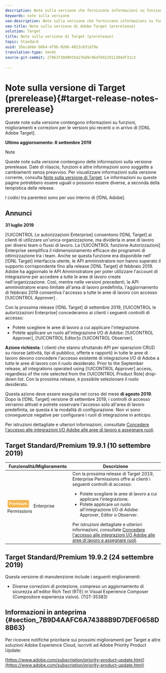 ```yaml
---
description: Note sulla versione che forniscono informazioni su funzioni, miglioramenti e correzioni per i prossimi o imminenti [! DNL Adobe Target].
keywords: note sulla versione
seo-description: Note sulla versione che forniscono informazioni su funzioni, miglioramenti e correzioni per i prossimi o imminenti [! DNL Adobe Target].
seo-title: Note sulla versione di Adobe Target (prerelease)
solution: Target
title: Note sulla versione di Target (prerelease)
topic: Standard
uuid: 35ecabbe-b8b4-479b-9266-4823c831d79a
translation-type: tm+mt
source-git-commit: 27963738d0935427bd9c96df6922911394df31c3

---
```



# Note sulla versione di Target (prerelease){#target-release-notes-prerelease}

Queste note sulla versione contengono informazioni su funzioni, miglioramenti e correzioni per le versioni più recenti o in arrivo di [!DNL Adobe Target].

**Ultimo aggiornamento: 6 settembre 2019**

>[!NOTE]
>
>Queste note sulla versione contengono delle informazioni sulla versione prerelease. Date di rilascio, funzioni e altre informazioni sono soggette a cambiamenti senza preavviso. Per visualizzare informazioni sulla versione corrente, consulta [Note sulla versione di Target](release-notes.md). Le informazioni su queste pagine potrebbero essere uguali o possono essere diverse, a seconda della tempistica delle release.
>
>I codici tra parentesi sono per uso interno di [!DNL Adobe].

## Annunci

**31 luglio 2019**

[!UICONTROL Le autorizzazioni Enterprise] consentono [!DNL Target] ai clienti di utilizzare un'unica organizzazione, ma dividerla in aree di lavoro per diversi team o flussi di lavoro. La [!UICONTROL funzione Autorizzazioni] Enterprise semplifica il ridimensionamento efficace dei programmi di ottimizzazione tra i team. Anche se questa funzione era disponibile nell' [!DNL Target] interfaccia utente, le API amministratore non hanno superato il supporto corrispondente fino alla release [!DNL Target] di febbraio 2019. Adobe ha aggiornato le API Amministratore per poter utilizzare l'account di integrazione per accedere a tutte le aree di lavoro create nell'organizzazione. Così, mentre nelle versioni precedenti, le API amministratore erano limitate all'area di lavoro predefinita, l'aggiornamento di febbraio 2019 consentiva l'accesso a tutte le aree di lavoro con accesso [!UICONTROL Approver] .

Con la prossima release [!DNL Target] di settembre 2019, [!UICONTROL le autorizzazioni Enterprise] concederanno ai clienti i seguenti controlli di accesso:

* Potete scegliere le aree di lavoro a cui applicare l'integrazione.
* Potete applicare un ruolo all'integrazione I/O di Adobe: [!UICONTROL Approver], [!UICONTROL Editor]o [!UICONTROL Observer].

**Azione richiesta**: I clienti che stanno sfruttando API per operazioni CRUD su risorse (attività, tipi di pubblico, offerte e rapporti) in tutte le aree di lavoro devono concedere l'accesso esistente di integrazione I/O di Adobe a tutte le aree di lavoro con il ruolo desiderato. Prior to the September release, all integrations operated using [!UICONTROL Approver] access, regardless of the role selected from the [!UICONTROL Product Role] drop-down list. Con la prossima release, è possibile selezionare il ruolo desiderato.

Questa azione deve essere eseguita nel corso del mese **di agosto 2019**. Dopo la [!DNL Target] versione di settembre 2019, i controlli di accesso verranno attivati e potrete osservare l'accesso solo all'area di lavoro predefinita, se questa è la modalità di configurazione. Non vi sono conseguenze negative per configurare i ruoli di integrazione in anticipo.

Per istruzioni dettagliate e ulteriori informazioni, consultate [Concedere l'accesso alle integrazioni I/O Adobe alle aree di lavoro e assegnare ruoli](/help/administrating-target/c-user-management/property-channel/configure-adobe-io-integration.md).

## Target Standard/Premium 19.9.1 (10 settembre 2019)

| Funzionalità/Miglioramento | Descrizione |
| --- | --- |
| ![Badge Premium](/help/assets/premium.png) Enterprise Permissions | Con la prossima release di Target 2019, Enterprise Permissions offre ai clienti i seguenti controlli di accesso:<UL><li>Potete scegliere le aree di lavoro a cui applicare l'integrazione.</li><li>Potete applicare un ruolo all'integrazione I/O di Adobe: Approver, Editor o Observer.</li></ul>Per istruzioni dettagliate e ulteriori informazioni, consultate [Concedere l'accesso alle integrazioni I/O Adobe alle aree di lavoro e assegnare ruoli](/help/administrating-target/c-user-management/property-channel/configure-adobe-io-integration.md). |

## Target Standard/Premium 19.9.2 (24 settembre 2019)

Questa versione di manutenzione include i seguenti miglioramenti:

* Diverse correzioni di protezione, compreso un aggiornamento di sicurezza all'editor Rich Text (RTE) in Visual Experience Composer (Compositore esperienza visivo). (TGT-35383)

## Informazioni in anteprima {#section_7B9D4AAFC6A74388B9D7DEF0658D8B63}

Per ricevere notifiche prioritarie sui prossimi miglioramenti per Target e altre soluzioni Adobe Experience Cloud, iscriviti ad Adobe Priority Product Update:

[https://www.adobe.com/subscription/priority-product-update.html](https://www.adobe.com/subscription/priority-product-update.html)
